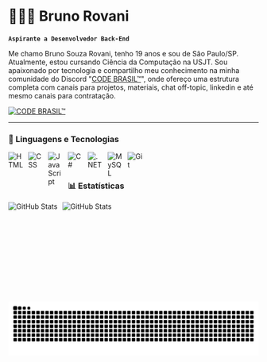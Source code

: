 # 👩🏻‍💻 Bruno Rovani

**`Aspirante a Desenvolvedor Back-End`**

Me chamo Bruno Souza Rovani, tenho 19 anos e sou de São Paulo/SP. Atualmente, estou cursando Ciência da Computação na USJT. Sou apaixonado por tecnologia e compartilho meu conhecimento na minha comunidade do Discord "[CODE BRASIL™](https://discord.gg/aEdvPPYP9Z
)", onde ofereço uma estrutura completa com canais para projetos, materiais, chat off-topic, linkedin e até mesmo canais para contratação. 

<p align="left">
    <a href="https://discord.gg/aEdvPPYP9Z" target="_blank">
  <img
    alt="CODE BRASIL™"
    title="Entrar na comunidade CODE BRASIL™"
    src="https://img.shields.io/badge/CODE%20BRASIL%E2%84%A2-00C978?style=for-the-badge&logo=discord&logoColor=FFF"
  />
</a>
</p>

---

### 🤖 Linguagens e Tecnologias

<img 
    align="left" 
    alt="HTML"
    title="HTML" 
    width="30px" 
    style="padding-right: 10px;" 
    src="https://cdn.jsdelivr.net/gh/devicons/devicon@latest/icons/html5/html5-original.svg" 
/>
<img 
    align="left" 
    alt="CSS" 
    title="CSS"
    width="30px" 
    style="padding-right: 10px;" 
    src="https://cdn.jsdelivr.net/gh/devicons/devicon@latest/icons/css3/css3-original.svg" 
/>
<img 
    align="left" 
    alt="JavaScript" 
    title="JavaScript"
    width="30px" 
    style="padding-right: 10px;" 
    src="https://cdn.jsdelivr.net/gh/devicons/devicon@latest/icons/javascript/javascript-original.svg" 
/>

<img 
    align="left" 
    alt="C#" 
    title="C#" 
    width="30px" 
    style="padding-right: 10px;" 
    src="https://cdn.jsdelivr.net/gh/devicons/devicon@latest/icons/csharp/csharp-original.svg" 
/>

<img 
    align="left" 
    alt=".NET" 
    title=".NET" 
    width="30px" 
    style="padding-right: 10px;" 
    src="https://cdn.jsdelivr.net/gh/devicons/devicon@latest/icons/dot-net/dot-net-original.svg" 
/>


<img 
    align="left" 
    alt="MySQL" 
    title="MySQL"
    width="30px" 
    style="padding-right: 10px;" 
    src="https://cdn.jsdelivr.net/gh/devicons/devicon@latest/icons/mysql/mysql-original.svg" 
/>

<img 
    align="left" 
    alt="Git" 
    title="Git"
    width="30px" 
    style="padding-right: 10px;" 
    src="https://cdn.jsdelivr.net/gh/devicons/devicon@latest/icons/git/git-original.svg" 
/>


<br/>
<br/>

### 📊 Estatísticas

<p>
  <img 
    align="left" 
    alt="GitHub Stats" 
    height="200" 
    style="padding-right: 10px;" 
    src="https://github-readme-stats.vercel.app/api?username=rovanidev&show_icons=true&theme=tokyonight&custom_title=Estatísticas&include_all_commits=true&locale=pt-br" 
  />

<img 
    align="left" 
    alt="GitHub Stats" 
    height="195" 
    style="padding-right: 10px;" 
   src="https://github-readme-stats.vercel.app/api/top-langs/?username=rovanidev&theme=tokyonight&custom_title=Tecnologias&langs_count=9" 
  />

<img src="https://raw.githubusercontent.com/rovanidev/rovanidev/output/snake.svg" alt="Snake animation" />

